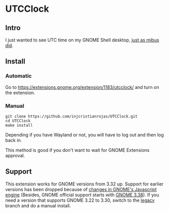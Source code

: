 # UTCClock

## Intro

I just wanted to see UTC time on my GNOME Shell desktop,
[just as mibus did](https://github.com/mibus/MultiClock).

## Install

### Automatic

Go to https://extensions.gnome.org/extension/1183/utcclock/ and turn on the
extension.

### Manual

```
git clone https://github.com/injcristianrojas/UTCClock.git
cd UTCClock
make install
```

Depending if you have Wayland or not, you will have to log out and then log back
in.

This method is good if you don't want to wait for GNOME Extensions approval.

## Support

This extension works for GNOME versions from 3.32 up. Support for earlier
versions has been dropped because of
[changes in GNOME's Javascript engine](https://github.com/elvetemedve/gnome-shell-extension-system-monitor/issues/60)
(Besides, GNOME official support starts with
[GNOME 3.38](https://wiki.gnome.org/Forty)). If you need a version that
supports GNOME 3.22 to 3.30, switch to the
[legacy](https://github.com/injcristianrojas/UTCClock/tree/legacy) branch 
and do a manual install.